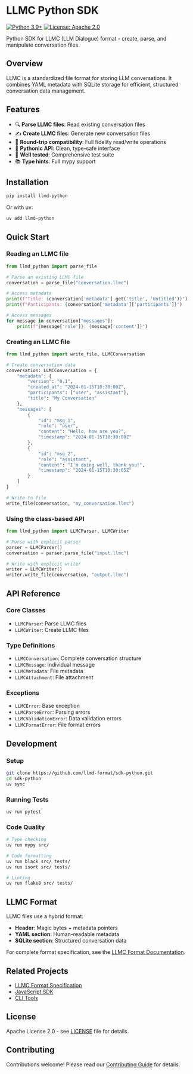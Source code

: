 # LLMC Python SDK

[![Python 3.9+](https://img.shields.io/badge/python-3.9+-blue.svg)](https://www.python.org/downloads/)
[![License: Apache 2.0](https://img.shields.io/badge/License-Apache%202.0-blue.svg)](https://opensource.org/licenses/Apache-2.0)

Python SDK for LLMC (LLM Dialogue) format - create, parse, and manipulate conversation files.

## Overview

LLMC is a standardized file format for storing LLM conversations. It combines YAML metadata with SQLite storage for efficient, structured conversation data management.

## Features

- 🔍 **Parse LLMC files**: Read existing conversation files
- ✍️ **Create LLMC files**: Generate new conversation files
- 🔄 **Round-trip compatibility**: Full fidelity read/write operations
- 🐍 **Pythonic API**: Clean, type-safe interface
- 🧪 **Well tested**: Comprehensive test suite
- 📚 **Type hints**: Full mypy support

## Installation

```bash
pip install llmd-python
```

Or with uv:
```bash
uv add llmd-python
```

## Quick Start

### Reading an LLMC file

```python
from llmd_python import parse_file

# Parse an existing LLMC file
conversation = parse_file("conversation.llmc")

# Access metadata
print(f"Title: {conversation['metadata'].get('title', 'Untitled')}")
print(f"Participants: {conversation['metadata']['participants']}")

# Access messages
for message in conversation["messages"]:
    print(f"{message['role']}: {message['content']}")
```

### Creating an LLMC file

```python
from llmd_python import write_file, LLMCConversation

# Create conversation data
conversation: LLMCConversation = {
    "metadata": {
        "version": "0.1",
        "created_at": "2024-01-15T10:30:00Z",
        "participants": ["user", "assistant"],
        "title": "My Conversation"
    },
    "messages": [
        {
            "id": "msg_1",
            "role": "user",
            "content": "Hello, how are you?",
            "timestamp": "2024-01-15T10:30:00Z"
        },
        {
            "id": "msg_2",
            "role": "assistant",
            "content": "I'm doing well, thank you!",
            "timestamp": "2024-01-15T10:30:05Z"
        }
    ]
}

# Write to file
write_file(conversation, "my_conversation.llmc")
```

### Using the class-based API

```python
from llmd_python import LLMCParser, LLMCWriter

# Parse with explicit parser
parser = LLMCParser()
conversation = parser.parse_file("input.llmc")

# Write with explicit writer
writer = LLMCWriter()
writer.write_file(conversation, "output.llmc")
```

## API Reference

### Core Classes

- `LLMCParser`: Parse LLMC files
- `LLMCWriter`: Create LLMC files

### Type Definitions

- `LLMCConversation`: Complete conversation structure
- `LLMCMessage`: Individual message
- `LLMCMetadata`: File metadata
- `LLMCAttachment`: File attachment

### Exceptions

- `LLMCError`: Base exception
- `LLMCParseError`: Parsing errors
- `LLMCValidationError`: Data validation errors
- `LLMCFormatError`: File format errors

## Development

### Setup

```bash
git clone https://github.com/llmd-format/sdk-python.git
cd sdk-python
uv sync
```

### Running Tests

```bash
uv run pytest
```

### Code Quality

```bash
# Type checking
uv run mypy src/

# Code formatting
uv run black src/ tests/
uv run isort src/ tests/

# Linting
uv run flake8 src/ tests/
```

## LLMC Format

LLMC files use a hybrid format:
- **Header**: Magic bytes + metadata pointers
- **YAML section**: Human-readable metadata
- **SQLite section**: Structured conversation data

For complete format specification, see the [LLMC Format Documentation](https://github.com/llmd-format/spec).

## Related Projects

- [LLMC Format Specification](https://github.com/llmd-format/spec)
- [JavaScript SDK](https://github.com/llmd-format/sdk-js)
- [CLI Tools](https://github.com/llmd-format/tools-cli)

## License

Apache License 2.0 - see [LICENSE](LICENSE) file for details.

## Contributing

Contributions welcome! Please read our [Contributing Guide](CONTRIBUTING.md) for details.